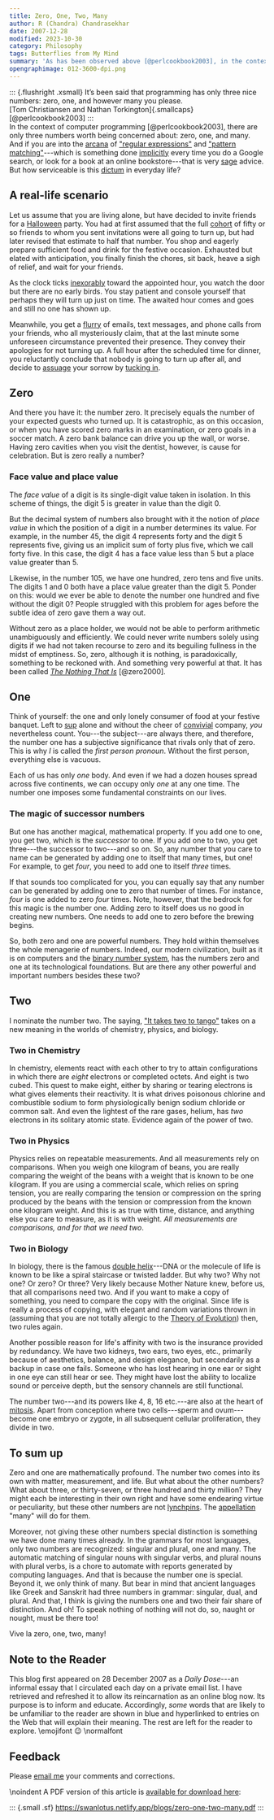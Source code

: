 ```yaml
---
title: Zero, One, Two, Many
author: R (Chandra) Chandrasekhar
date: 2007-12-28
modified: 2023-10-30
category: Philosophy
tags: Butterflies from My Mind
summary: 'As has been observed above [@perlcookbook2003], in the context of computer programming, there are only three numbers worth being concerned about: zero, one, and many. And if you are into the arcana of ["regular expressions"](https://developer.mozilla.org/en-US/docs/Web/JavaScript/Guide/Regular_expressions) and ["pattern matching"](https://www.google.com/search?q=pattern+matching)---which is, incidentally, something done [implicitly]() every time you do a Google search, or look for a book at an online bookstore---that is very sage advice. But how serviceable is this dictum in everyday life?'
opengraphimage: 012-3600-dpi.png
---
```


::: {.flushright .xsmall}
It’s been said that programming has only three nice \
numbers: zero, one, and however many you please. \
[Tom Christiansen and Nathan Torkington]{.smallcaps} [@perlcookbook2003]
:::
\
In the context of computer programming [@perlcookbook2003], there are only three numbers worth being concerned about: zero, one, and many. And if you are into the [arcana](https://en.wiktionary.org/wiki/arcana) of ["regular expressions"](https://developer.mozilla.org/en-US/docs/Web/JavaScript/Guide/Regular_expressions) and ["pattern matching"](https://www.google.com/search?q=pattern+matching)---which is something done [implicitly](https://www.dictionary.com/browse/implicitly) every time you do a Google search, or look for a book at an online bookstore---that is very [sage](https://www.merriam-webster.com/dictionary/sage) advice. But how serviceable is this [dictum](https://www.dictionary.com/browse/dictum) in everyday life?

## A real-life scenario

Let us assume that you are living alone, but have decided to invite friends for a [Halloween](https://www.britannica.com/topic/Halloween) party. You had at first assumed that the full [cohort](https://www.vocabulary.com/dictionary/cohort) of fifty or so friends to whom you sent invitations were all going to turn up, but had later revised that estimate to half that number. You shop and eagerly prepare sufficient food and drink for the festive occasion. Exhausted but elated with anticipation, you finally finish the chores, sit back, heave a sigh of relief, and wait for your friends.

As the clock ticks [inexorably](https://www.thefreedictionary.com/inexorably) toward the appointed hour, you watch the door but there are no early birds. You stay patient and console yourself that perhaps they will turn up just on time. The awaited hour comes and goes and still no one has shown up.

Meanwhile, you get a [flurry](https://dictionary.cambridge.org/dictionary/english/flurry) of emails, text messages, and phone calls from your friends, who all mysteriously claim, that at the last minute some unforeseen circumstance prevented  their presence. They convey their apologies for not turning up. A full hour after the scheduled time for dinner, you reluctantly conclude that nobody is going to turn up after all, and decide to [assuage](https://www.merriam-webster.com/dictionary/assuage) your sorrow by [tucking in](https://www.oxfordlearnersdictionaries.com/definition/english/tuck-in).

## Zero

And there you have it: the number zero. It precisely equals the number of your expected guests who turned up. It is catastrophic, as on this occasion, or when you have scored zero marks in an examination, or zero goals in a soccer match. A zero bank balance can drive you up the wall, or worse. Having zero cavities when you visit the dentist, however, is cause for celebration. But is zero really a number?

### Face value and place value

The _face value_ of a digit is its single-digit value taken in isolation. In this scheme of things, the digit 5 is greater in value than the digit 0.

But the decimal system of numbers also brought with it the notion of _place value_ in which the position of a digit in a number determines its value. For example, in the number 45, the digit 4 represents forty and the digit 5 represents five, giving us an implicit sum of forty plus five, which we call forty five. In this case, the digit 4 has a face value less than 5 but a place value greater than 5.

Likewise, in the number 105, we have one hundred, zero tens and five units. The digits 1 and 0 both have a place value greater than the digit 5. Ponder on this: would we ever be able to denote the number one hundred and five without the digit 0? People struggled with this problem for ages before the subtle idea of zero gave them a way out.

Without zero as a place holder, we would not be able to perform arithmetic unambiguously and efficiently. We could never write numbers solely using digits if we had not taken recourse to zero and its beguiling fullness in the midst of emptiness. So, zero, although it is nothing, is paradoxically, something to be reckoned with. And something very powerful at that. It has been called [_The Nothing That Is_](https://www.amazon.in/Nothing-That-Natural-History-Zero/dp/0195142373) [@zero2000].

## One

Think of yourself: the one and only lonely consumer of food at your festive banquet. Left to [sup](https://www.thefreedictionary.com/sup) alone and without the cheer of [convivial](https://www.dictionary.com/browse/convivial) company, _you_ nevertheless count. You---the subject---are always there, and therefore, the number one has a subjective significance that rivals only that of zero. This is why _I_ is called the _first person pronoun_. Without the first person, everything else is vacuous.

Each of us has only _one_ body. And even if we had a dozen houses spread across five continents, we can occupy only _one_ at any one time. The number one imposes some fundamental constraints on our lives.

### The magic of successor numbers

But one has another magical, mathematical property. If you add one to one, you get two, which is the _successor_ to one. If you add one to two, you get three---the successor to two---and so on. So, any number that you care to name can be generated by adding one to itself that many times, but one! For example, to get _four_, you need to add one to itself _three_ times.

If that sounds too complicated for you, you can equally say that any number can be generated by adding one to zero that number of times. For instance, _four_ is one added to zero _four_ times. Note, however, that the bedrock for this magic is the number one. Adding zero to itself does us no good in creating new numbers. One needs to add one to zero before the brewing begins.

So, both zero and one are powerful numbers. They hold within themselves the whole menagerie of numbers. Indeed, our modern civilization, built as it is on computers and the [binary number system](https://www.britannica.com/science/binary-number-system), has the numbers zero and one at its technological foundations. But are there any other powerful and important numbers besides these two?

## Two

I nominate the number two. The saying, ["It takes two to tango"](https://dictionary.cambridge.org/dictionary/english/it-takes-two-to-tango) takes on a new meaning in the worlds of chemistry, physics, and biology.

### Two in Chemistry

In chemistry, elements react with each other to try to attain configurations in which there are _eight_ electrons or completed octets. And eight is two cubed. This quest to make eight, either by sharing or tearing electrons is what gives elements their reactivity. It is what drives poisonous chlorine and combustible sodium to form physiologically benign sodium chloride or common salt. And even the lightest of the rare gases, helium, has _two_ electrons in its solitary atomic state. Evidence again of the power of two.

### Two in Physics

Physics relies on repeatable measurements. And all measurements rely on comparisons. When you weigh one kilogram of beans, you are really comparing the weight of the beans with a weight that is known to be one kilogram. If you are using a commercial scale, which relies on spring tension, you are really comparing the tension or compression on the spring produced by the beans with the tension or compression from the known one kilogram weight. And this is as true with time, distance, and anything else you care to measure, as it is with weight. _All measurements are comparisons, and for that we need two_.

### Two in Biology

In biology, there is the famous [double helix](https://www.genome.gov/genetics-glossary/Double-Helix)---DNA or the molecule of life is known to be like a spiral staircase or twisted ladder. But why two? Why not one? Or zero? Or three? Very likely because Mother Nature knew, before us, that all comparisons need two. And if you want to make a copy of something, you need to compare the copy with the original. Since life is really a process of copying, with elegant and random variations thrown in (assuming that you are not totally allergic to the [Theory of Evolution](https://www.livescience.com/474-controversy-evolution-works.html)) then, two rules again.

Another possible reason for life's affinity with two is the insurance provided by redundancy. We have two kidneys, two ears, two eyes, etc., primarily because of aesthetics, balance, and design elegance, but secondarily as a backup in case one fails. Someone who has lost hearing in one ear or sight in one eye can still hear or see. They might have lost the ability to localize sound or perceive depth, but the sensory channels are still functional.

The number two---and its powers like 4, 8, 16 etc.---are also at the heart of [mitosis](https://www.nature.com/scitable/definition/mitosis-cell-division-47/). Apart from  conception where two cells---sperm and ovum---become one embryo or zygote, in all subsequent cellular proliferation, they divide in two.

## To sum up

Zero and one are mathematically profound. The number two comes into its own with matter, measurement, and life. But what about the other numbers? What about three, or thirty-seven, or three hundred and thirty million? They might each be interesting in their own right and have some endearing virtue or peculiarity, but these other numbers are not [lynchpins](https://www.thefreedictionary.com/lynchpin). The [appellation](https://www.dictionary.com/browse/appellation) "many" will do for them.

Moreover, not giving these other numbers special distinction is something we have done many times already. In the grammars for most languages, only two numbers are recognized: singular and plural, one and many. The automatic matching of singular nouns with singular verbs, and plural nouns with plural verbs, is a chore to automate with reports generated by computing languages. And that is because the number one is special. Beyond it, we only think of many. But bear in mind that ancient languages like Greek and Sanskrit had three numbers in grammar: singular, dual, and plural. And that, I think is giving the numbers one and two their fair share of distinction. And oh! To speak nothing of nothing will not do, so, naught or nought, must be there too!

Vive la zero, one, two, many!

## Note to the Reader

This blog first appeared on 28 December 2007 as a _Daily Dose_---an informal essay that I circulated each day on a private email list. I have retrieved and refreshed it to allow its reincarnation as an online blog now. Its purpose is to inform and educate. Accordingly, _some_ words that are likely to be unfamiliar to the reader are shown in blue and hyperlinked to entries on the Web that will explain their meaning. The rest are left for the reader to explore. \emojifont :wink: \normalfont

## Feedback

Please [email me](mailto:feedback.swanlotus@gmail.com) your comments and
corrections.

\noindent A PDF version of this article is [available for download here]({attach}./zero-one-two-many.pdf):

::: {.small .sf}
<https://swanlotus.netlify.app/blogs/zero-one-two-many.pdf>
:::
